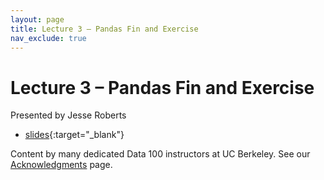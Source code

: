 ```yaml
---
layout: page
title: Lecture 3 – Pandas Fin and Exercise
nav_exclude: true
---
```


# Lecture 3 – Pandas Fin and Exercise

Presented by Jesse Roberts


- [slides](https://docs.google.com/presentation/d/114Pe-gLsZvnF3vyx_K9qbmhF7REckwUcu9kn-5zXY9U/edit?usp=share_link){:target="_blank"}


Content by many dedicated Data 100 instructors at UC Berkeley. See our [Acknowledgments](../../acks) page.